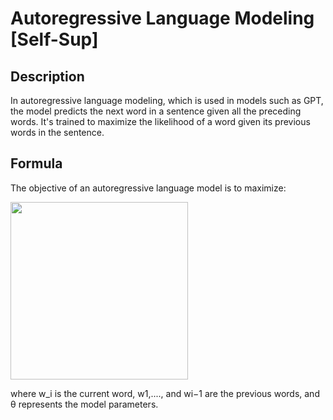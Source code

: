 # Autoregressive Language Modeling [Self-Sup]

## Description

In autoregressive language modeling, which is used in models such as GPT, the model predicts the next word in a sentence given all the preceding words. It's trained to maximize the likelihood of a word given its previous words in the sentence.

## Formula

The objective of an autoregressive language model is to maximize:

<img src="image1.png" style="width:2.96354in" />

where w_i is the current word, w1,...., and wi−1 are the previous words, and θ represents the model parameters.
